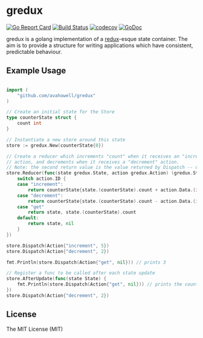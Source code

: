 # gredux
[![Go Report Card](https://goreportcard.com/badge/github.com/avahowell/gredux)](https://goreportcard.com/report/github.com/johnathanhowell/gredux)
[![Build Status](https://travis-ci.org/avahowell/gredux.svg?branch=master)](https://travis-ci.org/johnathanhowell/gredux)
[![codecov](https://codecov.io/gh/avahowell/gredux/branch/master/graph/badge.svg)](https://codecov.io/gh/johnathanhowell/gredux)
[![GoDoc](https://godoc.org/github.com/avahowell/gredux?status.svg)](https://godoc.org/github.com/johnathanhowell/gredux)

gredux is a golang implementation of a [redux](https://github.com/reactjs/redux)-esque state container. The aim is to provide a structure for writing applications which have consistent, predictable behaviour.

## Example Usage

```go

import (
	"github.com/avahowell/gredux"
)

// Create an initial state for the Store
type counterState struct {
	count int
}

// Instantiate a new store around this state
store := gredux.New(counterState{0})

// Create a reducer which increments "count" when it receives an "increment"
// action, and decrements when it receives a "decrement" action.
// Note: the second return value is the value returned by Dispatch -- useful for selectors
store.Reducer(func(state gredux.State, action gredux.Action) (gredux.State, interface{}) {
	switch action.ID {
	case "increment":
		return counterState{state.(counterState).count + action.Data.(int)}, nil
	case "decrement":
		return counterState{state.(counterState).count - action.Data.(int)}, nil
	case "get"
		return state, state.(counterState).count
	default:
		return state, nil
	}
})

store.Dispatch(Action{"increment", 5})
store.Dispatch(Action{"decrement", 2})

fmt.Println(store.Dispatch(Action{"get", nil})) // prints 3

// Register a func to be called after each state update
store.AfterUpdate(func(state State) {
	fmt.Println(store.Dispatch(Action{"get", nil})) // prints the count after every state update
})
store.Dispatch(Action{"decrement", 2})
```

## License
The MIT License (MIT)
